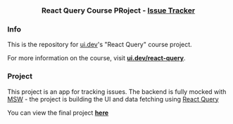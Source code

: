 <h3 align="center">React Query Course PRoject - <a href="https://react-query-issue-tracker.ui.dev">Issue Tracker</a></h3>

### Info

This is the repository for [ui.dev](https://ui.dev)'s "React Query" course project.

For more information on the course, visit **[ui.dev/react-query](https://ui.dev/react-query)**.

### Project

This project is an app for tracking issues. The backend is fully mocked with [MSW](https://mswjs.io) - the project is building the UI and data fetching using [React Query](https://react-query.tanstack.com)

You can view the final project **[here](https://react-query-issue-tracker.ui.dev)**
